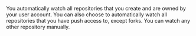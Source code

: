 You automatically watch all repositories that you create and are owned by your user account. You can also choose to automatically watch all repositories that you have push access to, except forks. You can watch any other repository manually.
